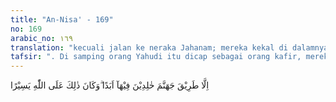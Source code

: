 ```yaml
---
title: "An-Nisa' - 169"
no: 169
arabic_no: ١٦٩
translation: "kecuali jalan ke neraka Jahanam; mereka kekal di dalamnya selama-lamanya. Dan hal itu (sangat) mudah bagi Allah."
tafsir: ". Di samping orang Yahudi itu dicap sebagai orang kafir, mereka dicap pula sebagai orang yang zalim. Memang demikianlah halnya orang-orang kafir itu. Mereka zalim terhadap diri sendiri, zalim terhadap kebenaran dan zalim terhadap orang lain. Zalim terhadap diri sendiri karena mereka tetap tidak mau menerima kebenaran, meskipun bukti telah menunjukkan dengan jelas kesesatan mereka. Dan karena memperturutkan hawa nafsu dan keinginan untuk mempertahankan kedudukan dan menguasai harta kekayaan, akhirnya mereka sendirilah yang rugi. Zalim terhadap kebenaran karena mereka selalu berusaha menutupinya dan menyembunyikan agar tidak tersebar di kalangan manusia, dan agar mereka sajalah yang benar dan dipuja-puja. Zalim terhadap orang lain (masyarakat) karena dengan tindakan-tindakan mereka, orang yang seharusnya dapat menikmati kebenaran tetap dalam kesesatan dan terhalang dari merasakan nikmatnya, mereka berusaha mencegah orang yang ingin menyiarkannya kepada orang yang ingin memahami dan menganut agama yang membawa kebenaran. Orang yang demikian sifatnya dan demikian besar bahayanya bagi masyarakat, sudah sewajarnya mendapat kemurkaan Allah, dan wajar pula bila Allah tidak akan mengampuni mereka dan tidak akan menunjukkan kepada mereka, kecuali jalan ke neraka Jahanam tempat mereka kekal di dalamnya untuk selama-lamanya. Demikianlah keadilan Tuhan dan amat mudah bagi-Nya melaksanakan keadilan itu."
---
```


اِلَّا طَرِيْقَ جَهَنَّمَ خٰلِدِيْنَ فِيْهَآ اَبَدًا ۗوَكَانَ ذٰلِكَ عَلَى اللّٰهِ يَسِيْرًا
